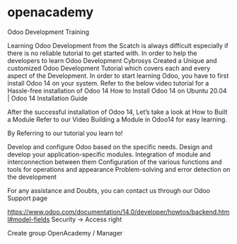 # openacademy
Odoo Development Training

Learning Odoo Development from the Scatch is always difficult especially if there is no reliable tutorial to get started with. In order to help the developers to learn Odoo Development Cybrosys Created a Unique and customized Odoo Development Tutorial which covers each and every aspect of the Development. In order to start learning Odoo, you have to first install Odoo 14 on your system. Refer to the below video tutorial for a Hassle-free installation of Odoo 14 
How to Install Odoo 14 on Ubuntu 20.04 | Odoo 14 Installation Guide


After the successful installation of Odoo 14, Let’s take a look at How to Built a Module
Refer to our Video Building a Module in Odoo14 for easy learning.    

By Referring to our tutorial you learn to!

Develop and configure Odoo based on the specific needs.
Design and develop your application-specific modules.
Integration of module and interconnection between them
Configuration of the various functions and tools for operations and appearance
Problem-solving and error detection on the development

For any assistance and Doubts, you can contact us through our Odoo Support page

https://www.odoo.com/documentation/14.0/developer/howtos/backend.html#model-fields
Security -> Access right

Create group OpenAcademy / Manager
